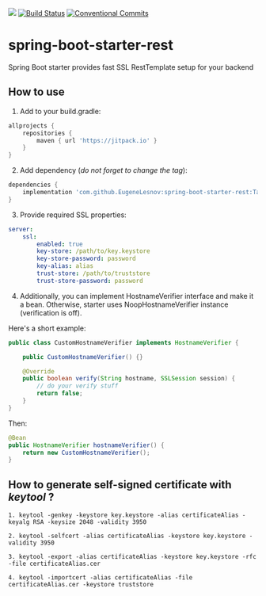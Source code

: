 [![](https://jitpack.io/v/EugeneLesnov/spring-boot-starter-rest.svg)](https://jitpack.io/#EugeneLesnov/spring-boot-starter-rest)
[![Build Status](https://travis-ci.com/EugeneLesnov/spring-boot-starter-rest.svg?branch=master)](https://travis-ci.com/EugeneLesnov/spring-boot-starter-rest)
[![Conventional Commits](https://img.shields.io/badge/Conventional%20Commits-1.0.0-yellow.svg)](https://conventionalcommits.org)

# spring-boot-starter-rest
Spring Boot starter provides fast SSL RestTemplate setup for your backend 

## How to use

1. Add to your build.gradle:
```groovy
allprojects {
    repositories {
        maven { url 'https://jitpack.io' }
    }
}
```

2. Add dependency (_do not forget to change the tag_):
``` groovy
dependencies {
    implementation 'com.github.EugeneLesnov:spring-boot-starter-rest:Tag'
}
```

3. Provide required SSL properties:
``` yaml
server:
    ssl:
        enabled: true
        key-store: /path/to/key.keystore
        key-store-password: password
        key-alias: alias
        trust-store: /path/to/truststore
        trust-store-password: password
```

4. Additionally, you can implement HostnameVerifier interface and make it a bean. 
Otherwise, starter uses NoopHostnameVerifier instance (verification is off).

Here's a short example:
``` java
public class CustomHostnameVerifier implements HostnameVerifier {

    public CustomHostnameVerifier() {}

    @Override
    public boolean verify(String hostname, SSLSession session) {
        // do your verify stuff
        return false;
    }
}
```

Then:
``` java
@Bean
public HostnameVerifier hostnameVerifier() {
    return new CustomHostnameVerifier();
}
```

## How to generate self-signed certificate with _keytool_ ?

```
1. keytool -genkey -keystore key.keystore -alias certificateAlias -keyalg RSA -keysize 2048 -validity 3950

2. keytool -selfcert -alias certificateAlias -keystore key.keystore -validity 3950

3. keytool -export -alias certificateAlias -keystore key.keystore -rfc -file certificateAlias.cer

4. keytool -importcert -alias certificateAlias -file certificateAlias.cer -keystore truststore
```